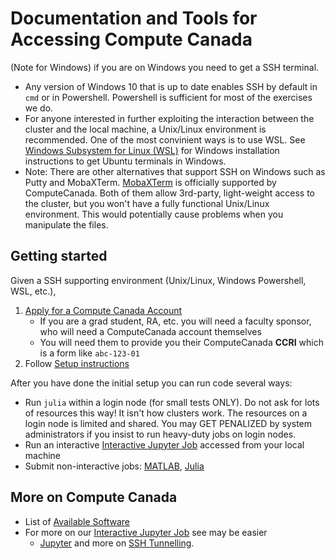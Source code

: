 # Documentation and Tools for Accessing Compute Canada

(Note for Windows) if you are on Windows you need to get a SSH terminal.
- Any version of Windows 10 that is up to date enables SSH by default in `cmd` or in Powershell. Powershell is sufficient for most of the exercises we do.
- For anyone interested in further exploiting the interaction between the cluster and the local machine, a Unix/Linux environment is recommended. One of the most convinient ways is to use WSL. See [Windows Subsystem for Linux (WSL)](WSL.md) for Windows installation instructions to get Ubuntu terminals in Windows.
- Note: There are other alternatives that support SSH on Windows such as Putty and MobaXTerm. [MobaXTerm](https://docs.computecanada.ca/wiki/Connecting_with_MobaXTerm) is officially supported by ComputeCanada. Both of them allow 3rd-party, light-weight access to the cluster, but you won't have a fully functional Unix/Linux environment. This would potentially cause problems when you manipulate the files.

## Getting started

Given a SSH supporting environment (Unix/Linux, Windows Powershell, WSL, etc.),
1. [Apply for a Compute Canada Account](https://www.computecanada.ca/research-portal/account-management/apply-for-an-account/)
   - If you are a grad student, RA, etc. you will need a faculty sponsor, who will need a ComputeCanada account themselves
   - You will need them to provide you their ComputeCanada **CCRI** which is a form like `abc-123-01`
2. Follow [Setup instructions](setup.md)

After you have done the initial setup you can run code several ways:
- Run `julia` within a login node (for small tests ONLY).  Do not ask for lots of resources this way!  It isn't how clusters work. The resources on a login node is limited and shared. You may GET PENALIZED by system administrators if you insist to run heavy-duty jobs on login nodes.
- Run an interactive [Interactive Jupyter Job](jupyter_jobs.md) accessed from your local machine
- Submit non-interactive jobs: [MATLAB](matlab_jobs.md), [Julia](julia_jobs.md)

## More on Compute Canada
- List of [Available Software](https://docs.computecanada.ca/wiki/Available_software)
- For more on our [Interactive Jupyter Job](jupyter_jobs.md) see may be easier
    - [Jupyter](https://docs.computecanada.ca/wiki/Jupyter) and more on [SSH Tunnelling](https://docs.computecanada.ca/wiki/SSH_tunnelling).
